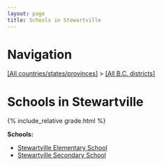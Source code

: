 ```yaml
---
layout: page
title: Schools in Stewartville
---
```

# Navigation

[[All countries/states/provinces]](../..) > [[All B.C. districts]](..)

# Schools in Stewartville

{% include_relative grade.html %}

**Schools:**

- [Stewartville Elementary School](Stewartville_Elementary_School.md)
- [Stewartville Secondary School](Stewartville_Secondary_School.md)
